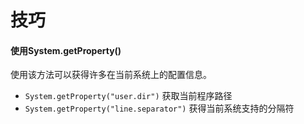 # 技巧

#### 使用System.getProperty()

使用该方法可以获得许多在当前系统上的配置信息。

- `System.getProperty("user.dir")` 获取当前程序路径
- `System.getProperty("line.separator")` 获得当前系统支持的分隔符